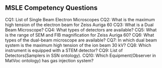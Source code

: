 ## MSLE Competency Questions
CQ1: List of Single Beam Electron Microscopes
CQ2: What is the maximum high tension of the electron beam for Zeiss Auriga 60
CQ3: What is a Dual Beam Microscope?
CQ4: What types of detectors are available?
CQ5: What is the range of SEM and FIB magnification for Zeiss Auriga 60?
CQ6: What types of the dual-beam microscope are available?
CQ7: In which dual beam system is the maximum high tension of the ion beam 30 kV?
CQ8: Which instrument is equipped with a STEM detector?
CQ9: List of Detectors(Samplers in SSN ontology).
CQ10: Which Equipment(Observer in MatVoc ontology) has gas injection system?
